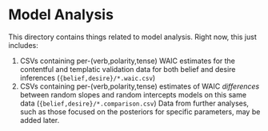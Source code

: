 # Model Analysis

This directory contains things related to model analysis. Right now, this just includes:
1. CSVs containing per-(verb,polarity,tense) WAIC estimates for the contentful and templatic validation data for both belief and desire inferences (`{belief,desire}/*.waic.csv`)
2. CSVs containing per-(verb,polarity,tense) estimates of WAIC *differences* between random slopes and random intercepts models on this same data (`{belief,desire}/*.comparison.csv`)
Data from further analyses, such as those focused on the posteriors for specific parameters, may be added later.